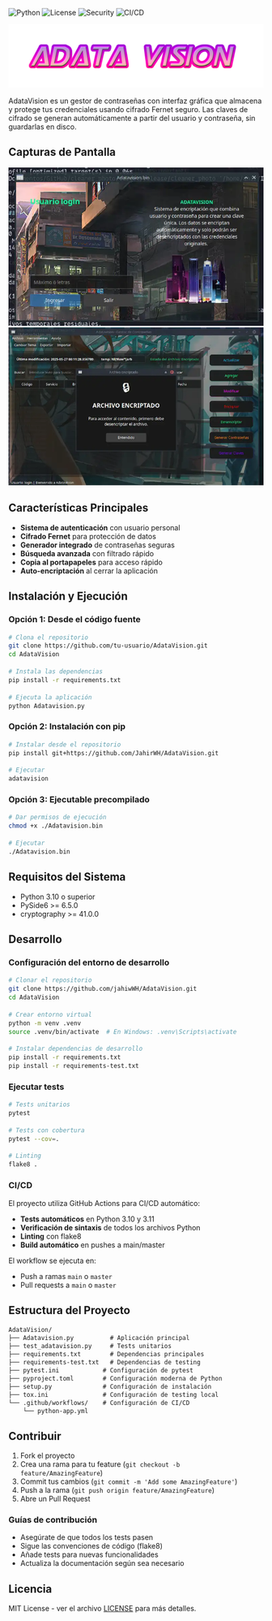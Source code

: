 
![Python](https://img.shields.io/badge/Python-3.10+-blue?logo=python)
![License](https://img.shields.io/badge/License-MIT-green)
![Security](https://img.shields.io/badge/Security-AES-important)
![CI/CD](https://img.shields.io/badge/CI/CD-GitHub%20Actions-blue)

<div align="center"><img src="logo.png"></div>

AdataVision es un gestor de contraseñas con interfaz gráfica que almacena y protege tus credenciales usando cifrado Fernet seguro. Las claves de cifrado se generan automáticamente a partir del usuario y contraseña, sin guardarlas en disco.

## Capturas de Pantalla

<div align="center"><img src="cap1.webp"></div>
<div align="center"><img src="cap2.webp"></div>

## Características Principales

- **Sistema de autenticación** con usuario personal
- **Cifrado Fernet** para protección de datos
- **Generador integrado** de contraseñas seguras
- **Búsqueda avanzada** con filtrado rápido
- **Copia al portapapeles** para acceso rápido
- **Auto-encriptación** al cerrar la aplicación

## Instalación y Ejecución

### Opción 1: Desde el código fuente
```bash
# Clona el repositorio
git clone https://github.com/tu-usuario/AdataVision.git
cd AdataVision

# Instala las dependencias
pip install -r requirements.txt

# Ejecuta la aplicación
python Adatavision.py
```

### Opción 2: Instalación con pip
```bash
# Instalar desde el repositorio
pip install git+https://github.com/JahirWH/AdataVision.git

# Ejecutar
adatavision
```

### Opción 3: Ejecutable precompilado
```bash
# Dar permisos de ejecución
chmod +x ./Adatavision.bin

# Ejecutar
./Adatavision.bin
```

## Requisitos del Sistema

- Python 3.10 o superior
- PySide6 >= 6.5.0
- cryptography >= 41.0.0

## Desarrollo

### Configuración del entorno de desarrollo
```bash
# Clonar el repositorio
git clone https://github.com/jahiwWH/AdataVision.git
cd AdataVision

# Crear entorno virtual
python -m venv .venv
source .venv/bin/activate  # En Windows: .venv\Scripts\activate

# Instalar dependencias de desarrollo
pip install -r requirements.txt
pip install -r requirements-test.txt
```

### Ejecutar tests
```bash
# Tests unitarios
pytest

# Tests con cobertura
pytest --cov=.

# Linting
flake8 .
```

### CI/CD

El proyecto utiliza GitHub Actions para CI/CD automático:

- **Tests automáticos** en Python 3.10 y 3.11
- **Verificación de sintaxis** de todos los archivos Python
- **Linting** con flake8
- **Build automático** en pushes a main/master

El workflow se ejecuta en:
- Push a ramas `main` o `master`
- Pull requests a `main` o `master`

## Estructura del Proyecto

```
AdataVision/
├── Adatavision.py          # Aplicación principal
├── test_adatavision.py     # Tests unitarios
├── requirements.txt        # Dependencias principales
├── requirements-test.txt   # Dependencias de testing
├── pytest.ini            # Configuración de pytest
├── pyproject.toml        # Configuración moderna de Python
├── setup.py              # Configuración de instalación
├── tox.ini               # Configuración de testing local
└── .github/workflows/    # Configuración de CI/CD
    └── python-app.yml
```

## Contribuir

1. Fork el proyecto
2. Crea una rama para tu feature (`git checkout -b feature/AmazingFeature`)
3. Commit tus cambios (`git commit -m 'Add some AmazingFeature'`)
4. Push a la rama (`git push origin feature/AmazingFeature`)
5. Abre un Pull Request

### Guías de contribución

- Asegúrate de que todos los tests pasen
- Sigue las convenciones de código (flake8)
- Añade tests para nuevas funcionalidades
- Actualiza la documentación según sea necesario

## Licencia

MIT License - ver el archivo [LICENSE](LICENSE) para más detalles.
